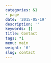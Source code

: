 ```yaml
---
categories: &1
- page
date: '2015-05-19'
description: ''
keywords: []
title: Contact
tags: *1
menu: main
weight: '6'
slug: contact
---
```





<script type="text/javascript">var host = (("https:" == document.location.protocol) ? "https://secure." : "http://");document.write(unescape("%3Cscript src='" + host + "wufoo.com/scripts/embed/form.js' type='text/javascript'%3E%3C/script%3E"));</script>
<script type="text/javascript">
var z7x3k1 = new WufooForm();
z7x3k1.initialize({
'userName':'zzamboni', 
'formHash':'z7x3k1', 
'autoResize':true,
'height':'437',
'header':'show'});
z7x3k1.display();
</script>


